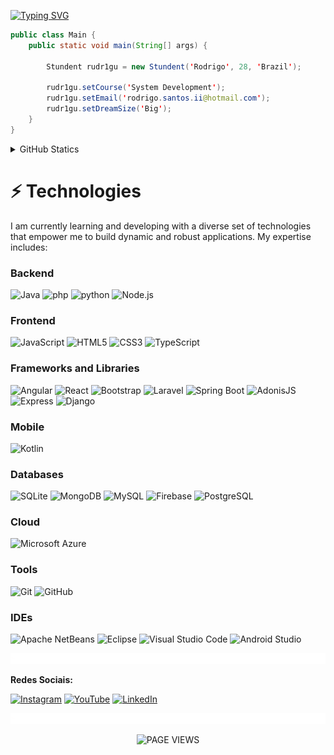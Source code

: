[![Typing SVG](https://readme-typing-svg.demolab.com/?lines=Hello,+I'm+Rudr1gu!;I+studying+system+development)](https://git.io/typing-svg)

```java
public class Main {
    public static void main(String[] args) {
        
        Stundent rudr1gu = new Stundent('Rodrigo', 28, 'Brazil');

        rudr1gu.setCourse('System Development');
        rudr1gu.setEmail('rodrigo.santos.ii@hotmail.com');
        rudr1gu.setDreamSize('Big');
    }
}
```

<details>
    <summary>GitHub Statics</summary>
    <div align="center">
      <img src="https://github-readme-stats.vercel.app/api?username=rudr1gu&hide_title=false&hide_rank=false&show_icons=true&include_all_commits=true&count_private=true&disable_animations=false&theme=dark&locale=en&hide_border=false&order=1" height="150" alt="stats graph"  />
      <img src="https://github-readme-stats.vercel.app/api/top-langs?username=rudr1gu&locale=en&hide_title=true&layout=compact&card_width=320&langs_count=8&theme=dark&hide_border=false&order=2" height="150" alt="languages graph"  />
      <img src="https://github-profile-trophy.vercel.app?username=rudr1gu&theme=gitdimmed&column=-1&row=1&margin-w=8&margin-h=8&no-bg=true&no-frame=true&order=5"  alt="trophy graph"  />
    </div>
</details>

# ⚡ Technologies
I am currently learning and developing with a diverse set of technologies that empower me to build dynamic and robust applications. My expertise includes:

### Backend

![Java](https://img.shields.io/badge/Java-%23ED8B00.svg?style=flat-square&logo=openjdk&logoColor=white)
![php](https://img.shields.io/badge/-PHP-777BB3?style=flat-square&logo=php&logoColor=white)
![python](https://img.shields.io/badge/-Python-3776AB?style=flat-square&logo=python&logoColor=FFD43B)
![Node.js](https://img.shields.io/badge/-NodeJS-339933?style=flat-square&logo=node.js&logoColor=white)


### Frontend
![JavaScript](https://img.shields.io/badge/-JavaScript-black?style=flat-square&logo=javascript)
![HTML5](https://img.shields.io/badge/-HTML5-E34F26?style=flat-square&logo=html5&logoColor=white)
![CSS3](https://img.shields.io/badge/-CSS3-1572B6?style=flat-square&logo=css3)
![TypeScript](https://img.shields.io/badge/-TypeScript-007ACC?style=flat-square&logo=typescript&logoColor=white)

### Frameworks and Libraries
![Angular](https://img.shields.io/badge/-Angular-DD0031?style=flat-square&logo=angular)
![React](https://img.shields.io/badge/-React%20JS-333333?style=flat-square&logo=react)
![Bootstrap](https://img.shields.io/badge/-Bootstrap-563D7C?style=flat-square&logo=bootstrap)
![Laravel](https://img.shields.io/badge/-Laravel-FF2D20?style=flat-square&logo=laravel&logoColor=white)
![Spring Boot](https://img.shields.io/badge/Spring%20Boot-6DB33F?style=flat-square&logo=springboot&logoColor=fff)
![AdonisJS](https://img.shields.io/badge/-AdonisJS-2296F3?style=flat-square&logo=adonisjs&logoColor=white)
![Express](https://img.shields.io/badge/-Express-444444?style=flat-square&logo=express&logoColor=white)
![Django](https://img.shields.io/badge/Django-092E20?style=flat-square&logo=django&logoColor=white)


### Mobile
![Kotlin](https://img.shields.io/badge/-Kotlin-7F52B2?style=flat-square&logo=kotlin&logoColor=white)

### Databases
![SQLite](https://img.shields.io/badge/-SQLite-003B57?style=flat-square&logo=sqlite&logoColor=white)
![MongoDB](https://img.shields.io/badge/-MongoDB-47A248?style=flat-square&logo=mongodb&logoColor=white)
![MySQL](https://img.shields.io/badge/-MySQL-4479A1?style=flat-square&logo=mysql&logoColor=white)
![Firebase](https://img.shields.io/badge/-Firebase-F57C00?style=flat-square&logo=firebase&logoColor=white)
![PostgreSQL](https://img.shields.io/badge/Postgres-%23316192.svg?style=flat-square&logo=postgresql&logoColor=white)

### Cloud
![Microsoft Azure](https://img.shields.io/badge/Microsoft%20Azure-0089D6?style=flat-square&logo=microsoft&logoColor=white)



### Tools
![Git](https://img.shields.io/badge/-Git-F05032?style=flat-square&logo=git&logoColor=white)
![GitHub](https://img.shields.io/badge/-GitHub-181717?style=flat-square&logo=github)

### IDEs
![Apache NetBeans](https://img.shields.io/badge/-Apache%20NetBeans-1B6AC6?style=flat-square&logo=apache-netbeans-ide&logoColor=white)
![Eclipse](https://img.shields.io/badge/-Eclipse-2C2255?style=flat-square&logo=eclipse&logoColor=white)
![Visual Studio Code](https://img.shields.io/badge/Visual%20Studio%20Code-007ACC?style=flat-square&logo=visualstudio&logoColor=white)
![Android Studio](https://img.shields.io/badge/-Android%20Studio-3DDC84?style=flat-square&logo=android-studio&logoColor=white)

<p align="center">
  <img src="https://github.com/harilvfs/assets/blob/main/github-gifs/212284100-561aa473-3905-4a80-b561-0d28506553ee.gif">
</p>

**Redes Sociais:**

[![Instagram](https://img.shields.io/badge/@rudr1gu-E4405F?style=flat-square&logo=instagram&logoColor=white)](https://instagram.com/rudr1gu)
[![YouTube](https://img.shields.io/badge/Rudr1gu-FF0000?style=flat-square&logo=youtube&logoColor=white)](https://youtube.com/@rudr1gu)
[![LinkedIn](https://img.shields.io/badge/LinkedIn-0077B5?style=flat-square&logo=linkedin&logoColor=white)](https://linkedin.com/in/rudr1gu)


<p align="center">
  <img src="https://github.com/harilvfs/assets/blob/main/github-gifs/212284100-561aa473-3905-4a80-b561-0d28506553ee.gif">
</p>

<p align="center">
  <img src="https://komarev.com/ghpvc/?username=rudr1gu&label=PAGE+VIEWS&style=for-the-badge&color=blueviolet" alt="PAGE VIEWS">
</p>
